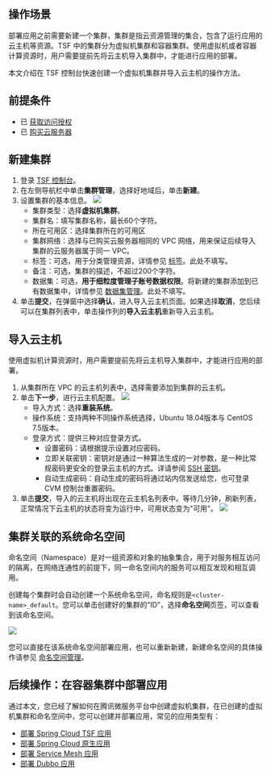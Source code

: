 ## 操作场景

部署应用之前需要新建一个集群，集群是指云资源管理的集合，包含了运行应用的云主机等资源。TSF 中的集群分为虚拟机集群和容器集群。使用虚拟机或者容器计算资源时，用户需要提前先将云主机导入集群中，才能进行应用的部署。

本文介绍在 TSF 控制台快速创建一个虚拟机集群并导入云主机的操作方法。

## 前提条件

- 已 [获取访问授权](https://cloud.tencent.com/document/product/649/16869)
- 已 [购买云服务器](https://buy.cloud.tencent.com/cvm)

## 新建集群

1. 登录 [TSF 控制台](https://console.cloud.tencent.com/tsf/index)。
2. 在左侧导航栏中单击**集群管理**，选择好地域后，单击**新建**。
3. 设置集群的基本信息。
   ![](https://qcloudimg.tencent-cloud.cn/raw/cc20cb08b1c28bb367691f11c58416dc.png)
   - 集群类型：选择**虚拟机集群**。
   - 集群名：填写集群名称，最长60个字符。
   - 所在可用区：选择集群所在的可用区
   - 集群网络：选择与已购买云服务器相同的 VPC 网络，用来保证后续导入集群的云服务器属于同一 VPC。
   - 标签：可选，用于分类管理资源，详情参见 [标签](https://cloud.tencent.com/document/product/649/53869)。此处不填写。
   - 备注：可选，集群的描述，不超过200个字符。
   - 数据集：可选，**用于细粒度管理子账号数据权限**。将新建的集群添加到已有数据集中，详情参见 [数据集管理](https://cloud.tencent.com/document/product/649/38326)。此处不填写。
4. 单击**提交**，在弹窗中选择**确认**，进入导入云主机页面。如果选择**取消**，您后续可以在集群列表中，单击操作列的**导入云主机**重新导入云主机。


## 导入云主机   

使用虚拟机计算资源时，用户需要提前先将云主机导入集群中，才能进行应用的部署。

1. 从集群所在 VPC 的云主机列表中，选择需要添加到集群的云主机。
2. 单击**下一步**，进行云主机配置。
   ![](https://qcloudimg.tencent-cloud.cn/raw/24d343583180d25b280928054da51b39.png)
   - 导入方式：选择**重装系统**。
   - 操作系统：支持两种不同操作系统选择，Ubuntu 18.04版本与 CentOS 7.5版本。
   - 登录方式：提供三种对应登录方式。
      - 设置密码：请根据提示设置对应密码。
      - 立即关联密钥：密钥对是通过一种算法生成的一对参数，是一种比常规密码更安全的登录云主机的方式。详请参阅 [SSH 密钥](https://cloud.tencent.com/document/product/213/6092)。
      - 自动生成密码：自动生成的密码将通过站内信发送给您，也可登录 CVM 控制台重置密码。
3. 单击**提交**，导入的云主机将出现在云主机名列表中。等待几分钟，刷新列表，正常情况下云主机的状态将变为运行中，可用状态变为"可用"。
![](https://qcloudimg.tencent-cloud.cn/raw/40ed786022bad89f6ca3006379212dbc.png)

      

## 集群关联的系统命名空间

命名空间（Namespace）是对一组资源和对象的抽象集合，用于对服务相互访问的隔离，在网络连通性的前提下，同一命名空间内的服务可以相互发现和相互调用。

创建每个集群时会自动创建一个系统命名空间，命名规则是`<cluster-name>_default`。您可以单击创建好的集群的“ID”，选择**命名空间**页签，可以查看到该命名空间。

![](https://qcloudimg.tencent-cloud.cn/raw/a394dc64d7c62e542f5063d5a7b2b0c4.png)

您可以直接在该系统命名空间部署应用，也可以重新新建，新建命名空间的具体操作请参见 [命名空间管理](https://cloud.tencent.com/document/product/649/15522)。





## 后续操作：在容器集群中部署应用

通过本文，您已经了解如何在腾讯微服务平台中创建虚拟机集群，在已创建的虚拟机集群和命名空间中，您可以创建并部署应用，常见的应用类型有：

- [部署 Spring Cloud TSF 应用](https://cloud.tencent.com/document/product/649/55494)
- [部署 Spring Cloud 原生应用](https://cloud.tencent.com/document/product/649/55495)
- [部署 Service Mesh 应用](https://cloud.tencent.com/document/product/649/55496)
- [部署 Dubbo 应用](https://cloud.tencent.com/document/product/649/55497)


